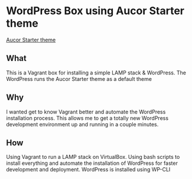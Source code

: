 # WordPress Box using Aucor Starter theme
[Aucor Starter theme](https://github.com/aucor/aucor-starter/tree/master)
## What
This is a Vagrant box for installing a simple LAMP stack & WordPress. The WordPress runs the Aucor Starter theme as a default theme
## Why
I wanted get to know Vagrant better and automate the WordPress installation process. This allows me to get a totally new WordPress development environment up and running in a couple minutes.
## How
Using Vagrant to run a LAMP stack on VirtualBox. Using bash scripts to install everything and automate the installation of WordPress for faster development and deployment. WordPress is installed using WP-CLI